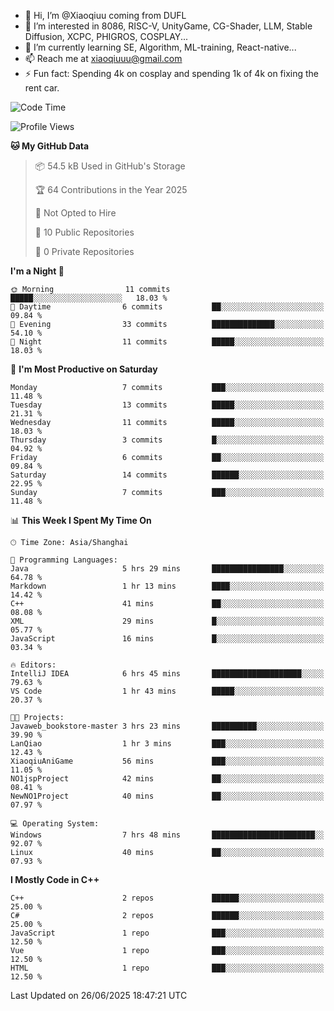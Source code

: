 - 👋 Hi, I’m @Xiaoqiuu coming from DUFL
- 👀 I’m interested in 8086, RISC-V, UnityGame, CG-Shader, LLM, Stable Diffusion, XCPC, PHIGROS, COSPLAY...
- 🌱 I’m currently learning SE, Algorithm, ML-training, React-native...
- 📫 Reach me at xiaoqiuuu@gmail.com
- ⚡ Fun fact: Spending 4k on cosplay and spending 1k of 4k on fixing the rent car.

<!---
Xiaoqiuu/Xiaoqiuu is a ✨ special ✨ repository because its `README.md` (this file) appears on your GitHub profile.
You can click the Preview link to take a look at your changes.
--->
<!---
[![Xiaoqiuu's GitHub stats](https://github-readme-stats.vercel.app/api?username=Xiaoqiuu)](https://github.com/anuraghazra/github-readme-stats)
--->

<!--START_SECTION:waka-->
![Code Time](http://img.shields.io/badge/Code%20Time-75%20hrs%205%20mins-blue)

![Profile Views](http://img.shields.io/badge/Profile%20Views-0-blue)

**🐱 My GitHub Data** 

> 📦 54.5 kB Used in GitHub's Storage 
 > 
> 🏆 64 Contributions in the Year 2025
 > 
> 🚫 Not Opted to Hire
 > 
> 📜 10 Public Repositories 
 > 
> 🔑 0 Private Repositories 
 > 
**I'm a Night 🦉** 

```text
🌞 Morning                11 commits          █████░░░░░░░░░░░░░░░░░░░░   18.03 % 
🌆 Daytime                6 commits           ██░░░░░░░░░░░░░░░░░░░░░░░   09.84 % 
🌃 Evening                33 commits          ██████████████░░░░░░░░░░░   54.10 % 
🌙 Night                  11 commits          █████░░░░░░░░░░░░░░░░░░░░   18.03 % 
```
📅 **I'm Most Productive on Saturday** 

```text
Monday                   7 commits           ███░░░░░░░░░░░░░░░░░░░░░░   11.48 % 
Tuesday                  13 commits          █████░░░░░░░░░░░░░░░░░░░░   21.31 % 
Wednesday                11 commits          █████░░░░░░░░░░░░░░░░░░░░   18.03 % 
Thursday                 3 commits           █░░░░░░░░░░░░░░░░░░░░░░░░   04.92 % 
Friday                   6 commits           ██░░░░░░░░░░░░░░░░░░░░░░░   09.84 % 
Saturday                 14 commits          ██████░░░░░░░░░░░░░░░░░░░   22.95 % 
Sunday                   7 commits           ███░░░░░░░░░░░░░░░░░░░░░░   11.48 % 
```


📊 **This Week I Spent My Time On** 

```text
🕑︎ Time Zone: Asia/Shanghai

💬 Programming Languages: 
Java                     5 hrs 29 mins       ████████████████░░░░░░░░░   64.78 % 
Markdown                 1 hr 13 mins        ████░░░░░░░░░░░░░░░░░░░░░   14.42 % 
C++                      41 mins             ██░░░░░░░░░░░░░░░░░░░░░░░   08.08 % 
XML                      29 mins             █░░░░░░░░░░░░░░░░░░░░░░░░   05.77 % 
JavaScript               16 mins             █░░░░░░░░░░░░░░░░░░░░░░░░   03.34 % 

🔥 Editors: 
IntelliJ IDEA            6 hrs 45 mins       ████████████████████░░░░░   79.63 % 
VS Code                  1 hr 43 mins        █████░░░░░░░░░░░░░░░░░░░░   20.37 % 

🐱‍💻 Projects: 
Javaweb_bookstore-master 3 hrs 23 mins       ██████████░░░░░░░░░░░░░░░   39.90 % 
LanQiao                  1 hr 3 mins         ███░░░░░░░░░░░░░░░░░░░░░░   12.43 % 
XiaoqiuAniGame           56 mins             ███░░░░░░░░░░░░░░░░░░░░░░   11.05 % 
NO1jspProject            42 mins             ██░░░░░░░░░░░░░░░░░░░░░░░   08.41 % 
NewNO1Project            40 mins             ██░░░░░░░░░░░░░░░░░░░░░░░   07.97 % 

💻 Operating System: 
Windows                  7 hrs 48 mins       ███████████████████████░░   92.07 % 
Linux                    40 mins             ██░░░░░░░░░░░░░░░░░░░░░░░   07.93 % 
```

**I Mostly Code in C++** 

```text
C++                      2 repos             ██████░░░░░░░░░░░░░░░░░░░   25.00 % 
C#                       2 repos             ██████░░░░░░░░░░░░░░░░░░░   25.00 % 
JavaScript               1 repo              ███░░░░░░░░░░░░░░░░░░░░░░   12.50 % 
Vue                      1 repo              ███░░░░░░░░░░░░░░░░░░░░░░   12.50 % 
HTML                     1 repo              ███░░░░░░░░░░░░░░░░░░░░░░   12.50 % 
```




 Last Updated on 26/06/2025 18:47:21 UTC
<!--END_SECTION:waka-->
